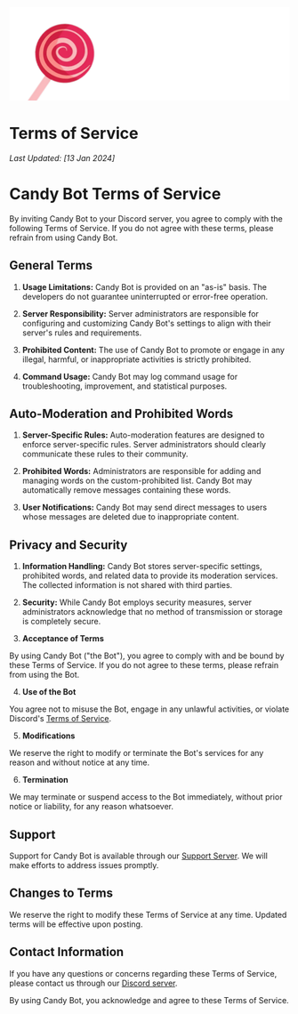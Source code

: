 ![Banner](banner.png)

# Terms of Service

*Last Updated: [13 Jan 2024]*
# Candy Bot Terms of Service

By inviting Candy Bot to your Discord server, you agree to comply with the following Terms of Service. If you do not agree with these terms, please refrain from using Candy Bot.

## General Terms

1. **Usage Limitations:** Candy Bot is provided on an "as-is" basis. The developers do not guarantee uninterrupted or error-free operation.

2. **Server Responsibility:** Server administrators are responsible for configuring and customizing Candy Bot's settings to align with their server's rules and requirements.

3. **Prohibited Content:** The use of Candy Bot to promote or engage in any illegal, harmful, or inappropriate activities is strictly prohibited.

4. **Command Usage:** Candy Bot may log command usage for troubleshooting, improvement, and statistical purposes.

## Auto-Moderation and Prohibited Words

1. **Server-Specific Rules:** Auto-moderation features are designed to enforce server-specific rules. Server administrators should clearly communicate these rules to their community.

2. **Prohibited Words:** Administrators are responsible for adding and managing words on the custom-prohibited list. Candy Bot may automatically remove messages containing these words.

3. **User Notifications:** Candy Bot may send direct messages to users whose messages are deleted due to inappropriate content.

## Privacy and Security

1. **Information Handling:** Candy Bot stores server-specific settings, prohibited words, and related data to provide its moderation services. The collected information is not shared with third parties.

2. **Security:** While Candy Bot employs security measures, server administrators acknowledge that no method of transmission or storage is completely secure.

3. **Acceptance of Terms**

By using Candy Bot ("the Bot"), you agree to comply with and be bound by these Terms of Service. If you do not agree to these terms, please refrain from using the Bot.

4. **Use of the Bot**

You agree not to misuse the Bot, engage in any unlawful activities, or violate Discord's [Terms of Service](https://discord.com/terms).

5. **Modifications**

We reserve the right to modify or terminate the Bot's services for any reason and without notice at any time.

6. **Termination**

We may terminate or suspend access to the Bot immediately, without prior notice or liability, for any reason whatsoever.

## **Support**
Support for Candy Bot is available through our [Support Server](https://discord.com/invite/qB2NVgC8jy). We will make efforts to address issues promptly.

## **Changes to Terms**

We reserve the right to modify these Terms of Service at any time. Updated terms will be effective upon posting.


## **Contact Information**

If you have any questions or concerns regarding these Terms of Service, please contact us through our [Discord server](https://discord.com/invite/qB2NVgC8jy).

By using Candy Bot, you acknowledge and agree to these Terms of Service.
